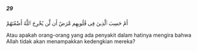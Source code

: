 ##### 29

<span class="ayah">أَمْ حَسِبَ ٱلَّذِينَ فِى قُلُوبِهِم مَّرَضٌ أَن لَّن يُخْرِجَ ٱللَّهُ أَضْغَٰنَهُمْ</span>

<span class="ayah_translation">Atau apakah orang-orang yang ada penyakit dalam hatinya mengira bahwa Allah tidak akan menampakkan kedengkian mereka?</span>
